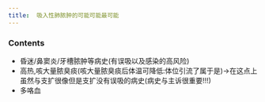 ```yaml
---
title:  吸入性肺脓肿的可能可能最可能
--- 
```


### Contents
- 昏迷/鼻窦炎/牙槽脓肿等病史(有误吸以及感染的高风险)
- 高热,咳大量脓臭痰(咳大量脓臭痰后体温可降低:体位引流了属于是)→在这点上虽然与支扩很像但是支扩没有误吸的病史(病史与主诉很重要!!!)
- 多咯血

